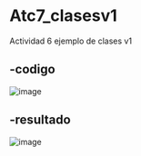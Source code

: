 # Atc7_clasesv1
Actividad 6 ejemplo de clases v1

-codigo
-
![image](https://github.com/user-attachments/assets/961f010d-5819-4122-9130-e352e4495779)

-resultado
-
![image](https://github.com/user-attachments/assets/93472108-a715-4bd3-9515-d86ab45be6f9)

